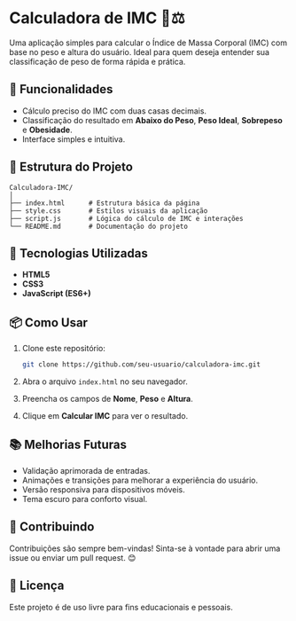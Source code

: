 # Calculadora de IMC 📏⚖️

Uma aplicação simples para calcular o Índice de Massa Corporal (IMC) com base no peso e altura do usuário. Ideal para quem deseja entender sua classificação de peso de forma rápida e prática.

## 📝 Funcionalidades

* Cálculo preciso do IMC com duas casas decimais.
* Classificação do resultado em **Abaixo do Peso**, **Peso Ideal**, **Sobrepeso** e **Obesidade**.
* Interface simples e intuitiva.

## 📁 Estrutura do Projeto

```
Calculadora-IMC/
│
├── index.html      # Estrutura básica da página
├── style.css       # Estilos visuais da aplicação
├── script.js       # Lógica do cálculo de IMC e interações
└── README.md       # Documentação do projeto
```

## 🚀 Tecnologias Utilizadas

* **HTML5**
* **CSS3**
* **JavaScript (ES6+)**

## 📦 Como Usar

1. Clone este repositório:

   ```bash
   git clone https://github.com/seu-usuario/calculadora-imc.git
   ```
2. Abra o arquivo `index.html` no seu navegador.
3. Preencha os campos de **Nome**, **Peso** e **Altura**.
4. Clique em **Calcular IMC** para ver o resultado.

## 📚 Melhorias Futuras

* Validação aprimorada de entradas.
* Animações e transições para melhorar a experiência do usuário.
* Versão responsiva para dispositivos móveis.
* Tema escuro para conforto visual.

## 🤝 Contribuindo

Contribuições são sempre bem-vindas! Sinta-se à vontade para abrir uma issue ou enviar um pull request. 😊

## 📝 Licença

Este projeto é de uso livre para fins educacionais e pessoais.

